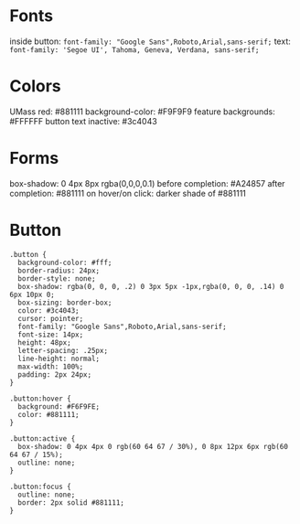 # Fonts
inside button: `font-family: "Google Sans",Roboto,Arial,sans-serif;`
text: `font-family: 'Segoe UI', Tahoma, Geneva, Verdana, sans-serif;`


# Colors
UMass red: #881111
background-color: #F9F9F9
feature backgrounds: #FFFFFF
button text inactive: #3c4043

# Forms
box-shadow: 0 4px 8px rgba(0,0,0,0.1)
before completion: #A24857
after completion: #881111
on hover/on click: darker shade of #881111

# Button
```
.button {
  background-color: #fff;
  border-radius: 24px;
  border-style: none;
  box-shadow: rgba(0, 0, 0, .2) 0 3px 5px -1px,rgba(0, 0, 0, .14) 0 6px 10px 0;
  box-sizing: border-box;
  color: #3c4043;
  cursor: pointer;
  font-family: "Google Sans",Roboto,Arial,sans-serif;
  font-size: 14px;
  height: 48px;
  letter-spacing: .25px;
  line-height: normal;
  max-width: 100%;
  padding: 2px 24px;
}

.button:hover {
  background: #F6F9FE;
  color: #881111;
}

.button:active {
  box-shadow: 0 4px 4px 0 rgb(60 64 67 / 30%), 0 8px 12px 6px rgb(60 64 67 / 15%);
  outline: none;
}

.button:focus {
  outline: none;
  border: 2px solid #881111;
}
```